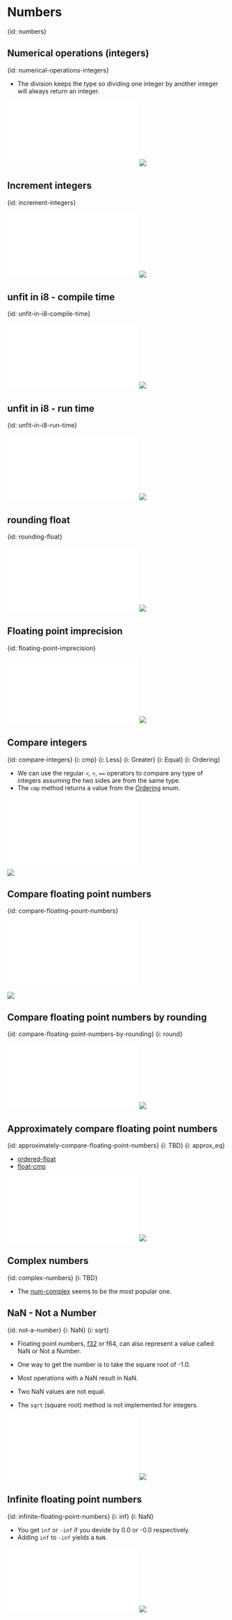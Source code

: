 # Numbers
{id: numbers}


## Numerical operations (integers)
{id: numerical-operations-integers}

* The division keeps the type so dividing one integer by another integer will always return an integer.

![](examples/numbers/calc.rs)
![](examples/numbers/calc.out)

## Increment integers
{id: increment-integers}

![](examples/numbers/increment.rs)
![](examples/numbers/increment.out)

## unfit in i8 - compile time
{id: unfit-in-i8-compile-time}

![](examples/numbers/small_integers_unfit_in_i8.rs)
![](examples/numbers/small_integers_unfit_in_i8.out)

## unfit in i8 - run time
{id: unfit-in-i8-run-time}

![](examples/numbers/increment_small_integers.rs)
![](examples/numbers/increment_small_integers.out)

## rounding float
{id: rounding-float}

![](examples/numbers/rounding_float.rs)
![](examples/numbers/rounding_float.out)

## Floating point imprecision
{id: floating-point-imprecision}

![](examples/numbers/floating_point_imprecision.rs)
![](examples/numbers/floating_point_imprecision.out)

## Compare integers
{id: compare-integers}
{i: cmp}
{i: Less}
{i: Greater}
{i: Equal}
{i: Ordering}

* We can use the regular `<`, `>`, `==` operators to compare any type of integers assuming the two sides are from the same type.
* The `cmp` method returns a value from the [Ordering](https://doc.rust-lang.org/std/cmp/enum.Ordering.html) enum.

![](examples/numbers/compare-integers/src/main.rs)

![](examples/numbers/compare-integers/out.out)


## Compare floating point numbers
{id: compare-floating-pount-numbers}

![](examples/numbers/compare-floats/src/main.rs)

![](examples/numbers/compare-floats/out.out)

## Compare floating point numbers by rounding
{id: compare-floating-point-numbers-by-rounding}
{i: round}

![](examples/numbers/compare-floats-by-rounding/src/main.rs)
![](examples/numbers/compare-floats-by-rounding/out.out)

## Approximately compare floating point numbers
{id: approximately-compare-floating-point-numbers}
{i: TBD}
{i: approx_eq}

* [ordered-float](https://crates.io/crates/ordered-float)
* [float-cmp](https://crates.io/crates/float-cmp)

![](examples/numbers/compare-floats-approximately/src/main.rs)
![](examples/numbers/compare-floats-approximately/out.out)

## Complex numbers
{id: complex-numbers}
{i: TBD}

* The [num-complex](https://crates.io/crates/num-complex) seems to be the most popular one.

## NaN - Not a Number
{id: not-a-number}
{i: NaN}
{i: sqrt}

* Floating point numbers, [f32](https://doc.rust-lang.org/std/primitive.f32.html) or f64, can also represent a value called NaN or Not a Number.
* One way to get the number is to take the square root of -1.0.
* Most operations with a NaN result in NaN.
* Two NaN values are not equal.

* The `sqrt` (square root) method is not implemented for integers.

![](examples/numbers/not-a-number/src/main.rs)
![](examples/numbers/not-a-number/out.out)

## Infinite floating point numbers
{id: infinite-floating-point-numbers}
{i: inf}
{i: NaN}

* You get `inf` or `-inf` if you devide by 0.0 or -0.0 respectively.
* Adding  `inf` to `-inf` yields a `NaN`.

![](examples/numbers/infinite-floating-point-number/src/main.rs)
![](examples/numbers/infinite-floating-point-number/out.out)




